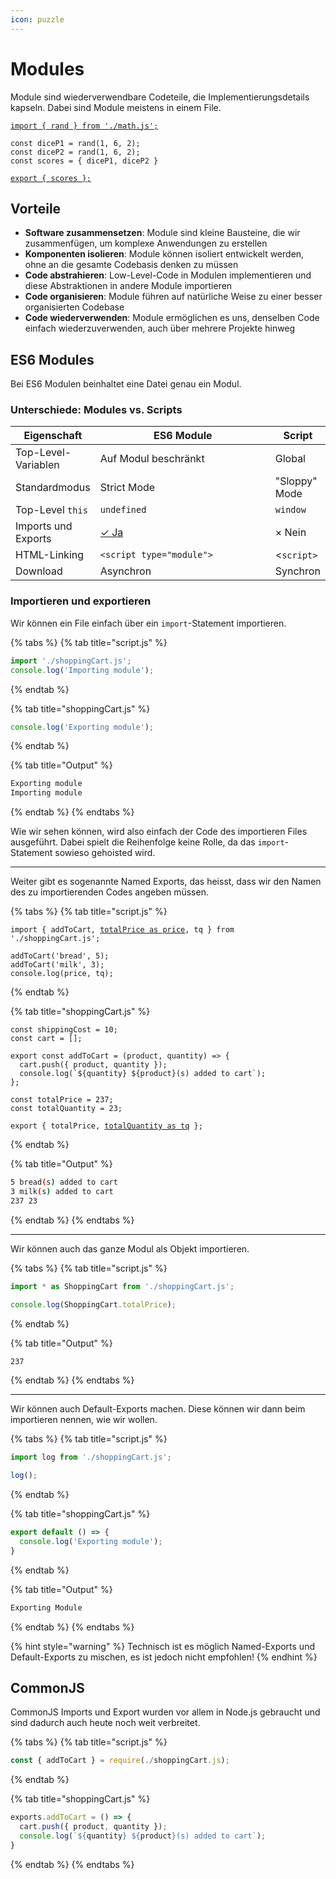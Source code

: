 ```yaml
---
icon: puzzle
---
```


# Modules

Module sind wiederverwendbare Codeteile, die Implementierungsdetails kapseln. Dabei sind Module meistens in einem File.&#x20;

<pre class="language-javascript"><code class="lang-javascript"><a data-footnote-ref href="#user-content-fn-1">import { rand } from './math.js';</a>

const diceP1 = rand(1, 6, 2);
const diceP2 = rand(1, 6, 2);
const scores = { diceP1, diceP2 }

<a data-footnote-ref href="#user-content-fn-2">export { scores };</a>
</code></pre>

## Vorteile

* **Software zusammensetzen**: Module sind kleine Bausteine, die wir zusammenfügen, um komplexe Anwendungen zu erstellen
* **Komponenten isolieren**: Module können isoliert entwickelt werden, ohne an die gesamte Codebasis denken zu müssen
* **Code abstrahieren**: Low-Level-Code in Modulen implementieren und diese Abstraktionen in andere Module importieren
* **Code organisieren**: Module führen auf natürliche Weise zu einer besser organisierten Codebase
* **Code wiederverwenden**: Module ermöglichen es uns, denselben Code einfach wiederzuverwenden, auch über mehrere Projekte hinweg

## ES6 Modules

Bei ES6 Modulen beinhaltet eine Datei genau ein Modul.

### Unterschiede: Modules vs. Scripts

<table><thead><tr><th>Eigenschaft</th><th width="264">ES6 Module</th><th>Script</th></tr></thead><tbody><tr><td>Top-Level-Variablen</td><td>Auf Modul beschränkt</td><td>Global</td></tr><tr><td>Standardmodus</td><td>Strict Mode</td><td>"Sloppy" Mode</td></tr><tr><td>Top-Level <code>this</code></td><td><code>undefined</code></td><td><code>window</code></td></tr><tr><td>Imports und Exports</td><td><a data-footnote-ref href="#user-content-fn-3">✓ Ja</a></td><td>× Nein</td></tr><tr><td>HTML-Linking</td><td><code>&#x3C;script type="module"></code></td><td>&#x3C;<code>script></code></td></tr><tr><td>Download</td><td>Asynchron</td><td>Synchron</td></tr></tbody></table>

### Importieren und exportieren

Wir können ein File einfach über ein `import`-Statement importieren.

{% tabs %}
{% tab title="script.js" %}
```javascript
import './shoppingCart.js';
console.log('Importing module');
```
{% endtab %}

{% tab title="shoppingCart.js" %}
```javascript
console.log('Exporting module');
```
{% endtab %}

{% tab title="Output" %}
```bash
Exporting module
Importing module
```
{% endtab %}
{% endtabs %}

Wie wir sehen können, wird also einfach der Code des importieren Files ausgeführt. Dabei spielt die Reihenfolge keine Rolle, da das `import`-Statement sowieso gehoisted wird.

***

Weiter gibt es sogenannte Named Exports, das heisst, dass wir den Namen des zu importierenden Codes angeben müssen.

{% tabs %}
{% tab title="script.js" %}
<pre class="language-javascript"><code class="lang-javascript">import { addToCart, <a data-footnote-ref href="#user-content-fn-4">totalPrice as price</a>, tq } from './shoppingCart.js';

addToCart('bread', 5);
addToCart('milk', 3);
console.log(price, tq);
</code></pre>
{% endtab %}

{% tab title="shoppingCart.js" %}
<pre class="language-javascript"><code class="lang-javascript">const shippingCost = 10;
const cart = [];

export const addToCart = (product, quantity) => {
  cart.push({ product, quantity });
  console.log(`${quantity} ${product}(s) added to cart`);
};

const totalPrice = 237;
const totalQuantity = 23;

export { totalPrice, <a data-footnote-ref href="#user-content-fn-5">totalQuantity as tq</a> };
</code></pre>
{% endtab %}

{% tab title="Output" %}
```bash
5 bread(s) added to cart
3 milk(s) added to cart
237 23
```
{% endtab %}
{% endtabs %}

***

Wir können auch das ganze Modul als Objekt importieren.

{% tabs %}
{% tab title="script.js" %}
```javascript
import * as ShoppingCart from './shoppingCart.js';

console.log(ShoppingCart.totalPrice);
```
{% endtab %}

{% tab title="Output" %}
```bash
237
```
{% endtab %}
{% endtabs %}

***

Wir können auch Default-Exports machen. Diese können wir dann beim importieren nennen, wie wir wollen.&#x20;

{% tabs %}
{% tab title="script.js" %}
```javascript
import log from './shoppingCart.js';

log();
```
{% endtab %}

{% tab title="shoppingCart.js" %}
```javascript
export default () => {
  console.log('Exporting module');
}
```
{% endtab %}

{% tab title="Output" %}
```bash
Exporting Module
```
{% endtab %}
{% endtabs %}

{% hint style="warning" %}
Technisch ist es möglich Named-Exports und Default-Exports zu mischen, es ist jedoch nicht empfohlen!
{% endhint %}

## CommonJS

CommonJS Imports und Export wurden vor allem in Node.js gebraucht und sind dadurch auch heute noch weit verbreitet.

{% tabs %}
{% tab title="script.js" %}
```javascript
const { addToCart } = require(./shoppingCart.js);
```
{% endtab %}

{% tab title="shoppingCart.js" %}
```javascript
exports.addToCart = () => {
  cart.push({ product, quantity });
  console.log(`${quantity} ${product}(s) added to cart`);
}
```
{% endtab %}
{% endtabs %}

[^1]: Importieren → Dependency

[^2]: Exportieren → Public API

[^3]: Müssen auf Top-Level stattfinden.

    Imports werden gehoisted.

[^4]: Wir können die Importe umbenennen, indem wir `as` benutzen.

[^5]: Wir können die Exporte auch umbenennen, indem wir `as` nutzen.
